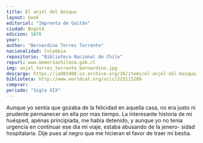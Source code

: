 ```yaml
---
title: El anjel del bosque
layout: book
editorial: "Imprenta de Gaitán"
ciudad: Bogotá
edicion: 1876
year: 
author: "Bernardino Torres Torrente"
nacionalidad: Colombia
repositorio: "Biblioteca Nacional de Chile"
repurl: www.memoriachilena.gob.cl
img: anjel_torres_torrente_bernardino.jpg
descarga: https://ia903408.us.archive.org/10/items/el-anjel-del-bosque/El%20anjel%20del%20bosque.pdf
biblioteca: http://www.worldcat.org/oclc/223115289
comprar: 
periodo: "Siglo XIX"
---
```

 

Aunque yo sentía que gozaba de la felicidad en aquella casa, no era justo ni prudente permanecer en ella por mas tiempo. La interesante historia de mi huésped, apénas principiada, me habia detenido, y aunque yo no tenia urgencia en continuar ese dia mi viaje, estaba abusando de la jenero- sidad hospitalaria. Dije pues al negro que me hicieran el favor de traer mi bestia.
